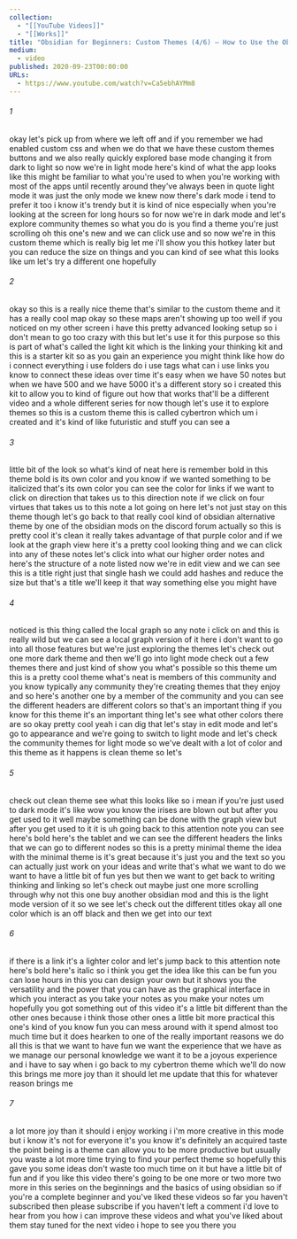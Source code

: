 ```yaml
---
collection:
  - "[[YouTube Videos]]"
  - "[[Works]]"
title: "Obsidian for Beginners: Custom Themes (4/6) — How to Use the Obsidian App for Notes"
medium:
  - video
published: 2020-09-23T00:00:00
URLs:
  - https://www.youtube.com/watch?v=Ca5ebhAYMm8
---
```


###### 1

okay let's pick up from where we left off and if you remember we had enabled custom css and when we do that we have these custom themes buttons and we also really quickly explored base mode changing it from dark to light so now we're in light mode here's kind of what the app looks like this might be familiar to what you're used to when you're working with most of the apps until recently around they've always been in quote light mode it was just the only mode we knew now there's dark mode i tend to prefer it too i know it's trendy but it is kind of nice especially when you're looking at the screen for long hours so for now we're in dark mode and let's explore community themes so what you do is you find a theme you're just scrolling oh this one's new and we can click use and so now we're in this custom theme which is really big let me i'll show you this hotkey later but you can reduce the size on things and you can kind of see what this looks like um let's try a different one hopefully

###### 2

okay so this is a really nice theme that's similar to the custom theme and it has a really cool map okay so these maps aren't showing up too well if you noticed on my other screen i have this pretty advanced looking setup so i don't mean to go too crazy with this but let's use it for this purpose so this is part of what's called the light kit which is the linking your thinking kit and this is a starter kit so as you gain an experience you might think like how do i connect everything i use folders do i use tags what can i use links you know to connect these ideas over time it's easy when we have 50 notes but when we have 500 and we have 5000 it's a different story so i created this kit to allow you to kind of figure out how that works that'll be a different video and a whole different series for now though let's use it to explore themes so this is a custom theme this is called cybertron which um i created and it's kind of like futuristic and stuff you can see a

###### 3

little bit of the look so what's kind of neat here is remember bold in this theme bold is its own color and you know if we wanted something to be italicized that's its own color you can see the color for links if we want to click on direction that takes us to this direction note if we click on four virtues that takes us to this note a lot going on here let's not just stay on this theme though let's go back to that really cool kind of obsidian alternative theme by one of the obsidian mods on the discord forum actually so this is pretty cool it's clean it really takes advantage of that purple color and if we look at the graph view here it's a pretty cool looking thing and we can click into any of these notes let's click into what our higher order notes and here's the structure of a note listed now we're in edit view and we can see this is a title right just that single hash we could add hashes and reduce the size but that's a title we'll keep it that way something else you might have

###### 4

noticed is this thing called the local graph so any note i click on and this is really wild but we can see a local graph version of it here i don't want to go into all those features but we're just exploring the themes let's check out one more dark theme and then we'll go into light mode check out a few themes there and just kind of show you what's possible so this theme um this is a pretty cool theme what's neat is members of this community and you know typically any community they're creating themes that they enjoy and so here's another one by a member of the community and you can see the different headers are different colors so that's an important thing if you know for this theme it's an important thing let's see what other colors there are so okay pretty cool yeah i can dig that let's stay in edit mode and let's go to appearance and we're going to switch to light mode and let's check the community themes for light mode so we've dealt with a lot of color and this theme as it happens is clean theme so let's

###### 5

check out clean theme see what this looks like so i mean if you're just used to dark mode it's like wow you know the irises are blown out but after you get used to it well maybe something can be done with the graph view but after you get used to it it is uh going back to this attention note you can see here's bold here's the tablet and we can see the different headers the links that we can go to different nodes so this is a pretty minimal theme the idea with the minimal theme is it's great because it's just you and the text so you can actually just work on your ideas and write that's what we want to do we want to have a little bit of fun yes but then we want to get back to writing thinking and linking so let's check out maybe just one more scrolling through why not this one buy another obsidian mod and this is the light mode version of it so we see let's check out the different titles okay all one color which is an off black and then we get into our text

###### 6

if there is a link it's a lighter color and let's jump back to this attention note here's bold here's italic so i think you get the idea like this can be fun you can lose hours in this you can design your own but it shows you the versatility and the power that you can have as the graphical interface in which you interact as you take your notes as you make your notes um hopefully you got something out of this video it's a little bit different than the other ones because i think those other ones a little bit more practical this one's kind of you know fun you can mess around with it spend almost too much time but it does hearken to one of the really important reasons we do all this is that we want to have fun we want the experience that we have as we manage our personal knowledge we want it to be a joyous experience and i have to say when i go back to my cybertron theme which we'll do now this brings me more joy than it should let me update that this for whatever reason brings me

###### 7

a lot more joy than it should i enjoy working i i'm more creative in this mode but i know it's not for everyone it's you know it's definitely an acquired taste the point being is a theme can allow you to be more productive but usually you waste a lot more time trying to find your perfect theme so hopefully this gave you some ideas don't waste too much time on it but have a little bit of fun and if you like this video there's going to be one more or two more two more in this series on the beginnings and the basics of using obsidian so if you're a complete beginner and you've liked these videos so far you haven't subscribed then please subscribe if you haven't left a comment i'd love to hear from you how i can improve these videos and what you've liked about them stay tuned for the next video i hope to see you there you
